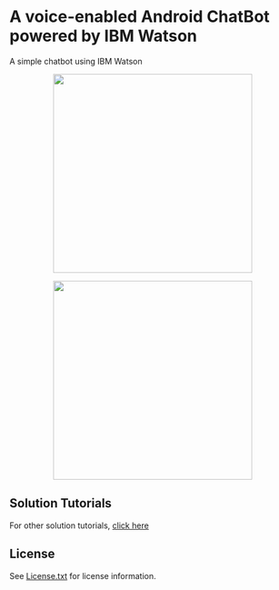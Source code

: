 # A voice-enabled Android ChatBot powered by IBM Watson

A simple chatbot using IBM Watson



<p align="center"><image src="https://github.com/Kijimu7/shitumonbox/blob/chatbotproject/shitumon.gif" width="350" />
<br>
  
 <p align="center"><image src="https://github.com/Kijimu7/shitumonbox/blob/chatbotproject/shitumon_appointment.gif" width="350" />
<br> 
  
## Solution Tutorials 
For other solution tutorials, [click here](http://ibm.biz/solution-tutorials)
<br>
## License
See [License.txt](https://github.com/IBM-Cloud/chatbot-watson-android/blob/master/License.txt) for license information.
